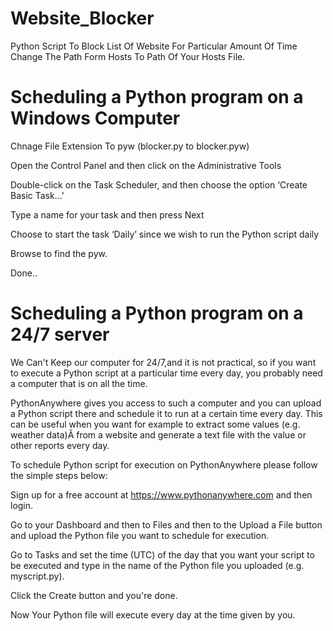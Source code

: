 # Website_Blocker

Python Script To Block List Of Website For Particular Amount Of Time
Change The Path Form Hosts To Path Of Your Hosts File.

# Scheduling a Python program on a Windows Computer

Chnage File Extension To pyw (blocker.py to blocker.pyw)

Open the Control Panel and then click on the Administrative Tools

Double-click on the Task Scheduler, and then choose the option ‘Create Basic Task…'

Type a name for your task and then press Next

Choose to start the task ‘Daily’ since we wish to run the Python script daily

Browse to find the pyw.

Done..



# Scheduling a Python program on a 24/7 server

We Can't Keep our computer for 24/7,and it is not practical, so if you want to execute a Python script at a particular time every day, you probably need a computer that is on all the time.

PythonAnywhere gives you access to such a computer and you can upload a Python script there and schedule it to run at a certain time every day. This can be useful when you want for example to extract some values (e.g. weather data)Â from a website and generate a text file with the value or other reports every day.

To schedule Python script for execution on PythonAnywhere please follow the simple steps below:

Sign up for a free account at https://www.pythonanywhere.com and then login.

Go to your Dashboard and then to Files and then to the Upload a File button and upload the Python file you want to schedule for execution.

Go to Tasks and set the time (UTC) of the day that you want your script to be executed and type in the name of the Python file you uploaded (e.g. myscript.py).

Click the Create button and you're done.

Now Your Python file will execute every day at the time given by you.

